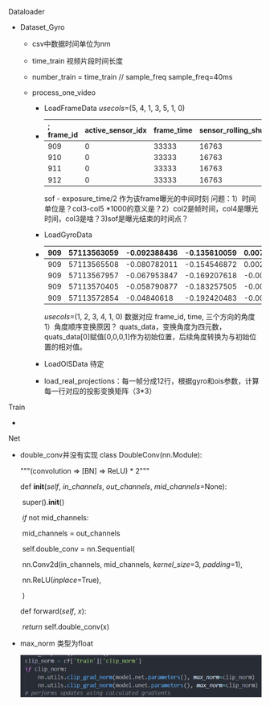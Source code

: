 Dataloader

* Dataset_Gyro
  * csv中数据时间单位为nm
  
  * time_train 视频片段时间长度
  
  * number_train = time_train // sample_freq   sample_freq=40ms
  
  * process_one_video
    * LoadFrameData
      *usecols*=(5, 4, 1, 3, 5, 1, 0)
    
    * | ; frame_id | active_sensor_idx | frame_time | sensor_rolling_shutter_skew | exposure_time | sof         |
      | ---------- | ----------------- | ---------- | --------------------------- | ------------- | ----------- |
      | 909        | 0                 | 33333      | 16763                       | 6250          | 57113571653 |
      | 910        | 0                 | 33333      | 16763                       | 6250          | 57113604978 |
      | 911        | 0                 | 33333      | 16763                       | 6250          | 57113638304 |
      | 912        | 0                 | 33333      | 16763                       | 6250          | 57113671629 |
    
      sof - exposure_time/2 作为该frame曝光的中间时刻
      问题：1）时间单位是？col3-col5 *1000的意义是？2）col2是帧时间，col4是曝光时间，col3是啥？3)sof是曝光结束的时间点？
    
    * LoadGyroData
    
    * | 909  | 57113563059 | -0.092388436 | -0.135610059 | 0.007092984  |
      | ---- | ----------- | ------------ | ------------ | ------------ |
      | 909  | 57113565508 | -0.080782011 | -0.154546872 | 0.002206066  |
      | 909  | 57113567957 | -0.067953847 | -0.169207618 | -0.001459122 |
      | 909  | 57113570405 | -0.058790877 | -0.183257505 | -0.005735176 |
      | 909  | 57113572854 | -0.04840618  | -0.192420483 | -0.008789499 |
    
      *usecols*=(1, 2, 3, 4, 1, 0)
      数据对应 frame_id, time, 三个方向的角度
      1）角度顺序变换原因？
      quats_data，变换角度为四元数，quats_data[0]赋值[0,0,0,1]作为初始位置，后续角度转换为与初始位置的相对值。
    
    * LoadOISData 待定
    
    * load_real_projections：每一帧分成12行，根据gyro和ois参数，计算每一行对应的投影变换矩阵（3*3）



Train

* 

Net

* double_conv并没有实现
  class DoubleConv(nn.Module):

    """(convolution => [BN] => ReLU) * 2"""

  

    def __init__(*self*, *in_channels*, *out_channels*, *mid_channels*=None):

  ​    super().__init__()

  ​    *if* not mid_channels:

  ​      mid_channels = out_channels

  ​    self.double_conv = nn.Sequential(

  ​      nn.Conv2d(in_channels, mid_channels, *kernel_size*=3, *padding*=1),

  ​      nn.ReLU(*inplace*=True),

  ​    )

  

    def forward(*self*, *x*):

  ​    *return* self.double_conv(x)

* max_norm 类型为float

  ![image-20211220195001925](1217_dvsCode.assets/image-20211220195001925.png)

